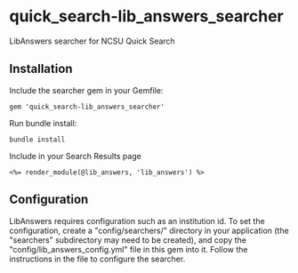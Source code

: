 # quick_search-lib_answers_searcher

LibAnswers searcher for NCSU Quick Search

## Installation

Include the searcher gem in your Gemfile:

```
gem 'quick_search-lib_answers_searcher'
```

Run bundle install:

```
bundle install
```

Include in your Search Results page

```
<%= render_module(@lib_answers, 'lib_answers') %>
```

## Configuration

LibAnswers requires configuration such as an institution id. To set the configuration, create a "config/searchers/" directory in your application (the "searchers" subdirectory may need to be created), and copy the "config/lib_answers_config.yml" file in this gem into it. Follow the instructions in the file to configure the searcher.